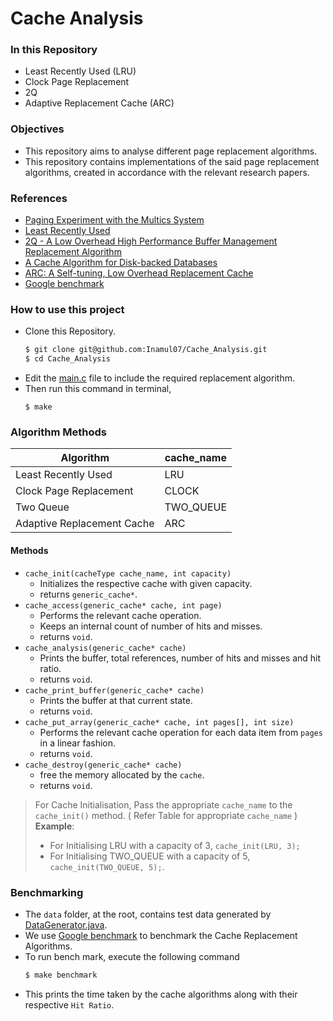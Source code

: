 # Cache Analysis

### In this Repository
- Least Recently Used (LRU)
- Clock Page Replacement
- 2Q
- Adaptive Replacement Cache (ARC)

### Objectives
- This repository aims to analyse different page replacement algorithms.
- This repository contains implementations of the said page replacement algorithms, created in accordance with the relevant research papers.

### References
- [Paging Experiment with the Multics System](https://multicians.org/paging-experiment.pdf)
- [Least Recently Used](https://redis.com/glossary/lru-cache/)
- [2Q - A Low Overhead High Performance Buffer Management Replacement Algorithm](https://www.vldb.org/conf/1994/P439.PDF)
- [A Cache Algorithm for Disk-backed Databases](https://arpitbhayani.me/blogs/2q-cache/)
- [ARC: A Self-tuning, Low Overhead Replacement Cache](https://www2.cs.uh.edu/~paris/7360/PAPERS03/arcfast.pdf)
- [Google benchmark](https://github.com/google/benchmark/tree/main)

### How to use this project
- Clone this Repository.
  ```bash
  $ git clone git@github.com:Inamul07/Cache_Analysis.git
  $ cd Cache_Analysis
  ```
- Edit the [main.c](https://github.com/Inamul07/Cache_Analysis/blob/main/main.c) file to include the required replacement algorithm.
- Then run this command in terminal,
  ```
  $ make
  ```

### Algorithm Methods
  
  | Algorithm | cache_name |
  |----|----|
  | Least Recently Used | LRU |
  | Clock Page Replacement | CLOCK |
  | Two Queue | TWO_QUEUE |
  | Adaptive Replacement Cache | ARC |

  #### Methods
  - `cache_init(cacheType cache_name, int capacity)`
    - Initializes the respective cache with given capacity.
    - returns `generic_cache*`.
  - `cache_access(generic_cache* cache, int page)`
    - Performs the relevant cache operation.
    - Keeps an internal count of number of hits and misses.
    - returns `void`.
  - `cache_analysis(generic_cache* cache)`
    - Prints the buffer, total references, number of hits and misses and hit ratio.
    - returns `void`.
  - `cache_print_buffer(generic_cache* cache)`
    - Prints the buffer at that current state.
    - returns `void`.
  - `cache_put_array(generic_cache* cache, int pages[], int size)`
    - Performs the relevant cache operation for each data item from `pages` in a linear fashion.
    - returns `void`.
  - `cache_destroy(generic_cache* cache)`
    - free the memory allocated by the `cache`.
    - returns `void`.
  > For Cache Initialisation, Pass the appropriate `cache_name` to the `cache_init()` method. ( Refer Table for appropriate `cache_name` ) <br />
  > **Example**: 
  > - For Initialising LRU with a capacity of 3, `cache_init(LRU, 3);`
  > - For Initialising TWO_QUEUE with a capacity of 5, `cache_init(TWO_QUEUE, 5);`.


### Benchmarking
- The `data` folder, at the root, contains test data generated by [DataGenerator.java](https://github.com/Inamul07/Cache_Analysis/blob/main/DataGenerator.java).
- We use [Google benchmark](https://github.com/google/benchmark/tree/main) to benchmark the Cache Replacement Algorithms.
- To run bench mark, execute the following command
  ```bash
  $ make benchmark
  ```
- This prints the time taken by the cache algorithms along with their respective `Hit Ratio`.
  